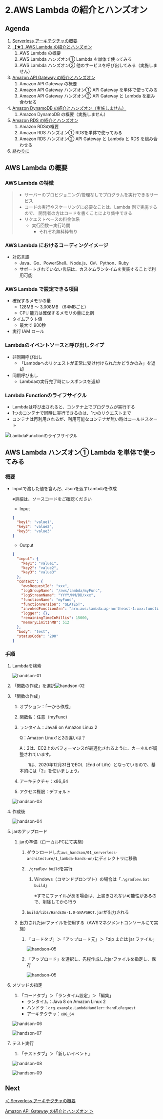# 2.AWS Lambda の紹介とハンズオン

## Agenda

1. [Serverless アーキテクチャの概要](./01_serverless.md)
2. [【★】AWS Lambda の紹介とハンズオン](./02_lambda.md)
   1. AWS Lambda の概要
   2. AWS Lambda ハンズオン① Lambda を単体で使ってみる
   3. AWS Lambda ハンズオン② 他のサービスを呼び出してみる（実施しません）
3. [Amazon API Gateway の紹介とハンズオン](./03_apigateway.md)
   1. Amazon API Gateway の概要
   2. Amazon API Gateway ハンズオン① API Gateway を単体で使ってみる
   3. Amazon API Gateway ハンズオン② API Gateway と Lambda を組み合わせる
4. [Amazon DynamoDB の紹介とハンズオン（実施しません）](./10_dynamodb.md)
   1. Amazon DynamoDB の概要（実施しません）
5. [Amazon RDS の紹介とハンズオン](./04_rds.md)
   1. Amazon RDSの概要
   2. Amazon RDS ハンズオン① RDSを単体で使ってみる
   3. Amazon RDS ハンズオン② API Gateway と Lambda と RDS を組み合わせる
6. [終わりに](./99_end.md)



## AWS Lambda の概要

### AWS Lambda の特徴

> * サーバーのプロビジョニング/管理なしでプログラムを実⾏できるサービス 
> * コードの実⾏やスケーリングに必要なことは、Lambda 側で実施するので、 開発者の⽅はコードを書くことにより集中できる
> * リクエストベースの料⾦体系
>   * 実行回数＋実行時間
>     * それぞれ無料枠有り

### AWS Lambda におけるコーディングイメージ

* 対応言語
  * Java、Go、PowerShell、Node.js、C#、Python、Ruby
  * サポートされていない言語は、カスタムランタイムを実装することで利用可能

### AWS Lambda で設定できる項⽬ 

* 確保するメモリの量
  * 128MB 〜 3,008MB （64MBごと）
  * CPU 能⼒は確保するメモリの量に⽐例
* タイムアウト値
  * 最⼤で 900秒
* 実⾏ IAM ロール

### Lambdaのイベントソースと呼び出しタイプ

* 非同期呼び出し
  * 「Lambdaへのリクエストが正常に受け付けられたかどうかのみ」を返却
* 同期呼び出し
  * Lambdaの実行完了時にレスポンスを返却

### Lambda Functionのライフサイクル

* Lambdaは呼び出されると、コンテナ上でプログラムが実行する
* 1つのコンテナで同時に実行できるのは、1つのリクエストまで
* コンテナは再利用されるが、利用可能なコンテナが無い時はコールドスタート

![LambdaFunctionのライフサイクル](./img/lambda_func_lifecycle.png)



## AWS Lambda ハンズオン① Lambda を単体で使ってみる

### 概要

* Inputで渡した値を含んだ、Jsonを返すLambdaを作成

  ※詳細は、ソースコードをご確認ください

  * Input

  ```json
  {
    "key1": "value1",
    "key2": "value2",
    "key3": "value3"
  }
  ```

  * Output

  ```json
  {
    "input": {
      "key1": "value1",
      "key2": "value2",
      "key3": "value3"
    },
    "context": {
      "awsRequestId": "xxx",
      "logGroupName": "/aws/lambda/myFunc",
      "logStreamName": "YYYY/MM/DD/xxx",
      "functionName": "myFunc",
      "functionVersion": "$LATEST",
      "invokedFunctionArn": "arn:aws:lambda:ap-northeast-1:xxx:function:myFunc",
      "logger": {},
      "remainingTimeInMillis": 15000,
      "memoryLimitInMB": 512
    },
    "body": "test",
    "statusCode": "200"
  }
  ```



### 手順

1. Lambdaを検索

   ![handson-01](./img/lambda_handson_01.png)

2. 「関数の作成」を選択![handson-02](./img/lambda_handson_02.png)

3. 「関数の作成」

   1. オプション：「一から作成」

   2. 関数名：任意（myFunc）

   3. ランタイム：Java8 on Amazon Linux 2

      Q：Amazon Linux1と2の違いは？

      A：2は、EC2上のパフォーマンスが最適化されるように、カーネルが調整されています。

      　　1は、2020年12月31日でEOL（End of Life）となっているので、基本的には「2」を使いましょう。

   4. アーキテクチャ：x86_64

   5. アクセス権限：デフォルト

   ![handson-03](./img/lambda_handson_03.png)

4. 作成後

   ![handson-04](./img/lambda_handson_04.png)
   
5. jarのアップロード

   1. jarの準備（ローカルPCにて実施）

      1. ダウンロードした`aws_handson/01_serverless-architecture/1_lambda-hands-on/`にディレクトリに移動

      2. `./gradlew build`を実行

         1. Windows（コマンドプロンプト）の場合は「`.\gradlew.bat build`」

            ※すでにファイルがある場合は、上書きされない可能性があるので、削除してから行う

      3. `build/libs/HandsOn-1.0-SNAPSHOT.jar`が出力される

   2. 出力されたjarファイルを使用する（AWSマネジメントコンソールにて実施）

      1. 「コードタブ」＞「アップロード元」＞「zip または jar ファイル」

         ![handson-05](./img/lambda_handson_05_1.png)

      2. 「アップロード」を選択し、先程作成したjarファイルを指定し、保存

         ![handson-05](./img/lambda_handson_05.png)

6. メソッドの指定

   1. 「コードタブ」＞「ランタイム設定」＞「編集」
      * ランタイム：Java 8 on Amazon Linux 2
      * ハンドラ：`org.example.LambdaHandler::handleRequest`
      * アーキテクチャ：`x86_64`

   ![handson-06](./img/lambda_handson_06.png)

   ![handson-07](./img/lambda_handson_07.png)

7. テスト実行

   1. 「テストタブ」＞「新しいイベント」

   ![handson-08](./img/lambda_handson_08.png)

   ![handson-09](./img/lambda_handson_09.png)



## Next

[＜ Serverless アーキテクチャの概要](./01_serverless.md)

[Amazon API Gateway の紹介とハンズオン ＞](./03_apigateway.md)

